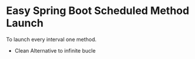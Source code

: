 # Easy Spring Boot Scheduled Method Launch

To launch every interval one method.

- Clean Alternative to infinite bucle